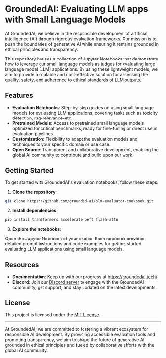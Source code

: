 # GroundedAI: Evaluating LLM apps with Small Language Models

At GroundedAI, we believe in the responsible development of artificial intelligence (AI) through rigorous evaluation frameworks. Our mission is to push the boundaries of generative AI while ensuring it remains grounded in ethical principles and transparency.

This repository houses a collection of Jupyter Notebooks that demonstrate how to leverage our small language models as judges for evaluating large language model (LLM) applications. By using these lightweight models, we aim to provide a scalable and cost-effective solution for assessing the quality, safety, and adherence to ethical standards of LLM outputs.

## Features

- **Evaluation Notebooks**: Step-by-step guides on using small language models for evaluating LLM applications, covering tasks such as toxicity detection, rag-relevance-etc.
- **Pretrained Models**: Access to pretrained small language models optimized for critical benchmarks, ready for fine-tuning or direct use in evaluation pipelines.
- **Customization**: Flexibility to adapt the evaluation models and techniques to your specific domain or use case.
- **Open Source**: Transparent and collaborative development, enabling the global AI community to contribute and build upon our work.

## Getting Started

To get started with GroundedAI's evaluation notebooks, follow these steps:

1. **Clone the repository**:

```bash
git clone https://github.com/grounded-ai/slm-evaluator-cookbook.git
```

2. **Install dependencies**:

```bash
pip install transformers accelerate peft flash-attn
```

3. **Explore the notebooks**:

Open the Jupyter Notebook of your choice. Each notebook provides detailed prompt instructions and code examples for getting started evaluating LLM applications using small language models.

## Resources

- **Documentation**: Keep up with our progress at https://groundedai.tech/
- **Discord**: Join our [Discord server](https://discord.gg/38JnPNu44E) to engage with the GroundedAI community, get support, and stay updated on the latest developments.

## License

This project is licensed under the [MIT License](LICENSE).

---

At GroundedAI, we are committed to fostering a vibrant ecosystem for responsible AI development. By providing accessible evaluation tools and promoting transparency, we aim to shape the future of generative AI, grounded in ethical principles and fueled by collaborative efforts with the global AI community.
